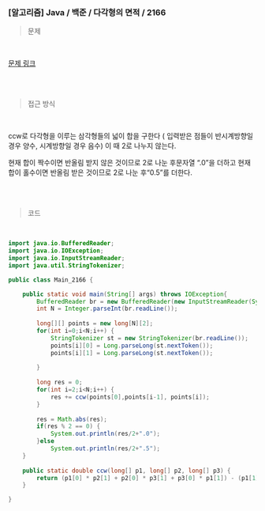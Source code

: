<h3>[알고리즘]  Java / 백준 / 다각형의 면적 / 2166 </h3>

> 문제
> 

<br>

[문제 링크](https://www.acmicpc.net/problem/2166)

<br>

<br>

> 접근 방식
> 

<br>

ccw로 다각형을 이루는 삼각형들의 넓이 합을 구한다 ( 입력받은 점들이 반시계방향일 경우 양수, 시계방향일 경우 음수) 이 때 2로 나누지 않는다.

현재 합이 짝수이면 반올림 받지 않은 것이므로 2로 나눈 후문자열 “.0”을 더하고 현재 합이 홀수이면 반올림 받은 것이므로 2로 나눈 후“0.5”를 더한다.

<br>
<br>

> 코드
> 

<br>

```java
import java.io.BufferedReader;
import java.io.IOException;
import java.io.InputStreamReader;
import java.util.StringTokenizer;

public class Main_2166 {

	public static void main(String[] args) throws IOException{
		BufferedReader br = new BufferedReader(new InputStreamReader(System.in));
		int N = Integer.parseInt(br.readLine());
		
		long[][] points = new long[N][2];
		for(int i=0;i<N;i++) {
			StringTokenizer st = new StringTokenizer(br.readLine());
			points[i][0] = Long.parseLong(st.nextToken());
			points[i][1] = Long.parseLong(st.nextToken());
			
		}
		
		long res = 0;
		for(int i=2;i<N;i++) {
			res += ccw(points[0],points[i-1], points[i]);
		}
		
		res = Math.abs(res);
        if(res % 2 == 0) {
            System.out.println(res/2+".0");
        }else
            System.out.println(res/2+".5");
	}
	
	public static double ccw(long[] p1, long[] p2, long[] p3) {
		return (p1[0] * p2[1] + p2[0] * p3[1] + p3[0] * p1[1]) - (p1[1] * p2[0] + p2[1] * p3[0] + p3[1] * p1[0]);
	}

}
```
